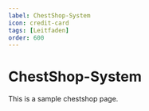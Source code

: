 ```yaml
---
label: ChestShop-System
icon: credit-card
tags: [Leitfaden]
order: 600
---
```


# ChestShop-System

This is a sample chestshop page.
